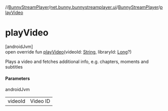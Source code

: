 //[BunnyStreamPlayer](../../../index.md)/[net.bunny.bunnystreamplayer.ui](../index.md)/[BunnyStreamPlayer](index.md)/[playVideo](play-video.md)

# playVideo

[androidJvm]\
open override fun [playVideo](play-video.md)(videoId: [String](https://kotlinlang.org/api/core/kotlin-stdlib/kotlin/-string/index.html), libraryId: [Long](https://kotlinlang.org/api/core/kotlin-stdlib/kotlin/-long/index.html)?)

Plays a video and fetches additional info, e.g. chapters, moments and subtitles

#### Parameters

androidJvm

| | |
|---|---|
| videoId | Video ID |